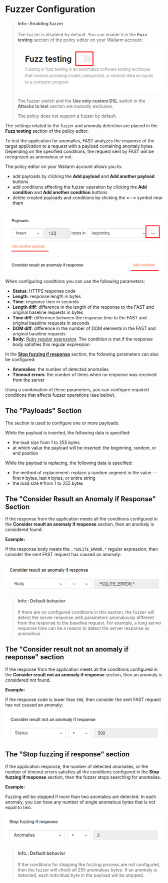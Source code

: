 [img-enable-fuzzer]:            ../../../images/operations/common/test-policy/fuzzer/fuzzer-slider.png
[img-manipulate-items]:         ../../../images/operations/common/test-policy/fuzzer/manipulate-fuzzer-items.png
[img-anomaly-condition]:        ../../../images/operations/common/test-policy/fuzzer/anomaly-condition.png
[img-not-anomaly-condition]:    ../../../images/operations/common/test-policy/fuzzer/not-anomaly-condition.png
[img-stop-condition]:           ../../../images/operations/common/test-policy/fuzzer/stop-condition.png

[link-ruby-regexp]:             http://ruby-doc.org/core-2.6.1/doc/regexp_rdoc.html      

[anchor-payloads-section]:      #the-payloads-section
[anchor-anomaly-section]:       #the-consider-result-an-anomaly-if-response-section
[anchor-not-anomaly-section]:   #the-consider-result-not-an-anomaly-if-response-section
[anchor-stop-section]:          #the-stop-fuzzing-if-response-section

# Fuzzer Configuration

> #### Info:: Enabling fuzzer
>
> The fuzzer is disabled by default. You can enable it in the **Fuzz testing** section of the policy editor on your Wallarm account:
>
> ![Enabling fuzzer][img-enable-fuzzer]
>
> The fuzzer switch and the **Use only custom DSL** switch in the **Attacks to test** section are mutually exclusive.
>
> The policy does not support a fuzzer by default.

The settings related to the fuzzer and anomaly detection are placed in the **Fuzz testing** section of the policy editor.

To test the application for anomalies, FAST analyzes the response of the target application to a request with a payload containing anomaly bytes. Depending on the specified conditions, the request sent by FAST will be recognized as anomalous or not.

The policy editor on your Wallarm account allows you to:

* add payloads by clicking the **Add payload** and **Add another payload** buttons
* add conditions affecting the fuzzer operation by clicking the **Add condition** and **Add another condition** buttons
* delete created payloads and conditions by clicking the «—» symbol near them

![Payload and condition management][img-manipulate-items]

When configuring conditions you can use the following parameters:

* **Status**: HTTPS response code
* **Length**: response length in bytes
* **Time**: response time in seconds
* **Length diff**: difference in the length of the response to the FAST and original baseline requests in bytes
* **Time diff**: difference between the response time to the FAST and original baseline requests in seconds
* **DOM diff**: difference in the number of DOM elements in the FAST and original baseline requests
* **Body**: [Ruby regular expression][link-ruby-regexp]. The condition is met if the response body satisfies this regular expression

In the [**Stop fuzzing if response**][anchor-stop-section] section, the following parameters can also be configured:

* **Anomalies**: the number of detected anomalies
* **Timeout errors**: the number of times when no response was received from the server

Using a combination of these parameters, you can configure required conditions that affects fuzzer operations (see below).

## The "Payloads" Section

The section is used to configure one or more payloads.

While the payload is inserted, the following data is specified:

* the load size from 1 to 255 bytes
* at which value the payload will be inserted: the beginning, random, or end position

While the payload is replacing, the following data is specified:

* the method of replacement: replace a random segment in the value — first `M` bytes, last `M` bytes, or entire string
* the load size `M` from 1 to 255 bytes


## The "Consider Result an Anomaly if Response" Section

If the response from the application meets all the conditions configured in the **Consider result an anomaly if response** section, then an anomaly is considered found.

**Example:**

If the response body meets the `.*SQLITE_ERROR.*` regular expression, then consider the sent FAST request has caused an anomaly:

![Condition example][img-anomaly-condition]

> #### Info:: Default behavior
>
> If there are no configured conditions in this section, the fuzzer will detect the server response with parameters anomalously different from the response to the baseline request. For example, a long server response time can be a reason to detect the server response as anomalous.

## The "Consider result not an anomaly if response" section

If the response from the application meets all the conditions configured in the **Consider result not an anomaly if response** section, then an anomaly is considered not found.

**Example:**

If the response code is lower than `500`, then consider the sent FAST request has not caused an anomaly:

![Condition example][img-not-anomaly-condition]

## The "Stop fuzzing if response" section

If the application response, the number of detected anomalies, or the number of timeout errors satisfies all the conditions configured in the **Stop fuzzing if response** section, then the fuzzer stops searching for anomalies.

**Example:**

Fuzzing will be stopped if more than two anomalies are detected. In each anomaly, you can have any number of single anomalous bytes that is not equal to two.

![Condition example][img-stop-condition]

> #### Info:: Default behavior
>
> If the conditions for stopping the fuzzing process are not configured, then the fuzzer will check all 255 anomalous bytes. If an anomaly is detected, each individual byte in the payload will be stopped.

